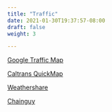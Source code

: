 ```yaml
---
title: "Traffic"
date: 2021-01-30T19:37:57-08:00
draft: false
weight: 3

---
```


<a target="_blank" href="https://www.google.com/maps/place/Meyers,+CA+96150/@38.8754622,-119.9998282,12.5z/data=!4m5!3m4!1s0x80998dd10cb46911:0x9a6aa0d06b4f0a29!8m2!3d38.8561066!4d-120.013057!5m1!1e1">Google Traffic Map</a>

<a target="_blank" href="http://quickmap.dot.ca.gov/">Caltrans QuickMap</a>

<a target="_blank" href="https://oss.weathershare.org/?clat=38.85304&clng=-120.02144&zoom=13">Weathershare</a>

<a target="_blank" href="https://chainguy.com">Chainguy</a>

